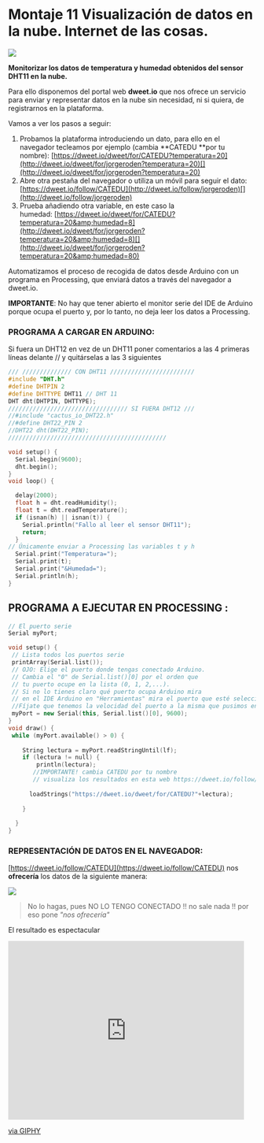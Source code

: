 
# Montaje 11 Visualización de datos en la nube. Internet de las cosas.

![](img/dweetio.png)

**Monitorizar los datos de temperatura y humedad obtenidos del sensor DHT11 en la nube.**

Para ello disponemos del portal web **dweet.io** que nos ofrece un servicio para enviar y representar datos en la nube sin necesidad, ni si quiera, de registrarnos en la plataforma.

Vamos a ver los pasos a seguir:

1. Probamos la plataforma introduciendo un dato, para ello en el navegador tecleamos por ejemplo (cambia **CATEDU **por tu nombre): [https://dweet.io/dweet/for/CATEDU?temperatura=20](http://dweet.io/dweet/for/jorgeroden?temperatura=20)[](http://dweet.io/dweet/for/jorgeroden?temperatura=20)
1. Abre otra pestaña del navegador o utiliza un móvil para seguir el dato: [https://dweet.io/follow/CATEDU](http://dweet.io/follow/jorgeroden)[](http://dweet.io/follow/jorgeroden)
1. Prueba añadiendo otra variable, en este caso la humedad: [https://dweet.io/dweet/for/CATEDU?temperatura=20&amp;humedad=8](http://dweet.io/dweet/for/jorgeroden?temperatura=20&amp;humedad=8)[](http://dweet.io/dweet/for/jorgeroden?temperatura=20&amp;humedad=80)

Automatizamos el proceso de recogida de datos desde Arduino con un programa en Processing, que enviará datos a través del navegador a dweet.io.

**IMPORTANTE**: No hay que tener abierto el monitor serie del IDE de Arduino porque ocupa el puerto y, por lo tanto, no deja leer los datos a Processing.

### PROGRAMA A CARGAR EN ARDUINO:

Si fuera un DHT12 en vez de un DHT11 poner comentarios a las 4 primeras líneas delante // y quitárselas a las 3 siguientes

```cpp
/// ////////////// CON DHT11 ////////////////////////
#include "DHT.h"
#define DHTPIN 2 
#define DHTTYPE DHT11 // DHT 11 
DHT dht(DHTPIN, DHTTYPE);
////////////////////////////////// SI FUERA DHT12 ///
//#include "cactus_io_DHT22.h"
//#define DHT22_PIN 2 
//DHT22 dht(DHT22_PIN);
/////////////////////////////////////////////

void setup() {
  Serial.begin(9600); 
  dht.begin();
}
void loop() {

  delay(2000);
  float h = dht.readHumidity();
  float t = dht.readTemperature();
  if (isnan(h) || isnan(t)) {
    Serial.println("Fallo al leer el sensor DHT11");
    return;
  }
// Únicamente enviar a Processing las variables t y h 
  Serial.print("Temperatura=");
  Serial.print(t);
  Serial.print("&Humedad=");
  Serial.println(h);
}
```

## PROGRAMA A EJECUTAR EN PROCESSING :

```cpp
// El puerto serie
Serial myPort;

void setup() {
 // Lista todos los puertos serie
 printArray(Serial.list());
 // OJO: Elige el puerto donde tengas conectado Arduino.
 // Cambia el "0" de Serial.list()[0] por el orden que 
 // tu puerto ocupe en la lista (0, 1, 2,...).
 // Si no lo tienes claro qué puerto ocupa Arduino mira
 // en el IDE Arduino en "Herramientas" mira el puerto que esté seleccionado.
 //Fíjate que tenemos la velocidad del puerto a la misma que pusimos en Arduino
 myPort = new Serial(this, Serial.list()[0], 9600);
}
void draw() {
 while (myPort.available() > 0) {
 
    String lectura = myPort.readStringUntil(lf);
    if (lectura != null) {
        println(lectura);
       //IMPORTANTE! cambia CATEDU por tu nombre 
       // visualiza los resultados en esta web https://dweet.io/follow/CATEDU
 
      loadStrings("https://dweet.io/dweet/for/CATEDU?"+lectura);
 
    }
 
  }
}
```

### REPRESENTACIÓN DE DATOS EN EL NAVEGADOR:

[https://dweet.io/follow/CATEDU](https://dweet.io/follow/CATEDU) nos **ofrecería** los datos de la siguiente manera:

![](img/2017-10-11_20_55_11-dweet.io_-_Share_your_thing-_like_it_aint_no_thang..png)

>No lo hagas, pues NO LO TENGO CONECTADO !! no sale nada !! por eso pone *"nos ofrecería"*

El resultado es espectacular

<iframe src="https://giphy.com/embed/sjDV6YTbw8tig" width="480" height="363" frameBorder="0" class="giphy-embed" allowFullScreen></iframe><p><a href="https://giphy.com/gifs/reactiongifs-amazing-oc-sjDV6YTbw8tig">via GIPHY</a></p>

